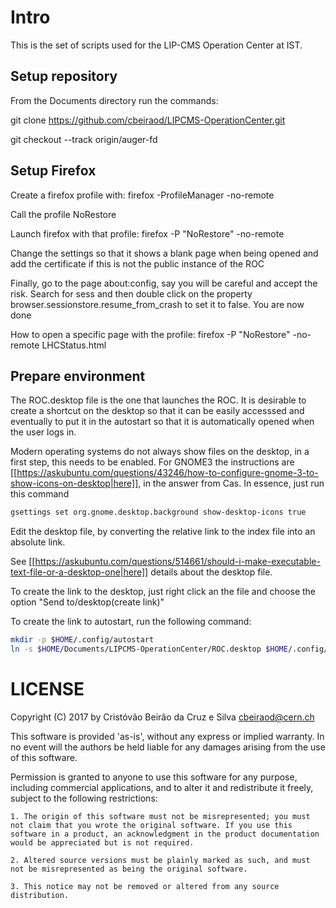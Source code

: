 # Intro

This is the set of scripts used for the LIP-CMS Operation Center at IST.

## Setup repository

From the Documents directory run the commands:

git clone https://github.com/cbeiraod/LIPCMS-OperationCenter.git

git checkout --track origin/auger-fd

## Setup Firefox

Create a firefox profile with: firefox -ProfileManager -no-remote

Call the profile NoRestore

Launch firefox with that profile: firefox -P "NoRestore" -no-remote

Change the settings so that it shows a blank page when being opened and add the certificate if this is not the public instance of the ROC

Finally, go to the page about:config, say you will be careful and accept the risk. Search for sess and then double click on the property browser.sessionstore.resume_from_crash to set it to false. You are now done

How to open a specific page with the profile: firefox -P "NoRestore" -no-remote LHCStatus.html

## Prepare environment

The ROC.desktop file is the one that launches the ROC. It is desirable to create a shortcut on the desktop so that it can be easily accesssed and eventually to put it in the autostart so that it is automatically opened when the user logs in.

Modern operating systems do not always show files on the desktop, in a first step, this needs to be enabled. For GNOME3 the instructions are [[https://askubuntu.com/questions/43246/how-to-configure-gnome-3-to-show-icons-on-desktop|here]], in the answer from Cas. In essence, just run this command

```sh
gsettings set org.gnome.desktop.background show-desktop-icons true
```

Edit the desktop file, by converting the relative link to the index file into an absolute link.

See [[https://askubuntu.com/questions/514661/should-i-make-executable-text-file-or-a-desktop-one|here]] details about the desktop file.

To create the link to the desktop, just right click an the file and choose the option "Send to/desktop(create link)"

To create the link to autostart, run the following command:

```sh
mkdir -p $HOME/.config/autostart
ln -s $HOME/Documents/LIPCMS-OperationCenter/ROC.desktop $HOME/.config/autostart
```

# LICENSE

Copyright (C) 2017 by Cristóvão Beirão da Cruz e Silva <cbeiraod@cern.ch>

This software is provided 'as-is', without any express or implied warranty. In no event will the authors be held liable for any damages arising from the use of this software.

Permission is granted to anyone to use this software for any purpose, including commercial applications, and to alter it and redistribute it freely, subject to the following restrictions:

    1. The origin of this software must not be misrepresented; you must not claim that you wrote the original software. If you use this software in a product, an acknowledgment in the product documentation would be appreciated but is not required.

    2. Altered source versions must be plainly marked as such, and must not be misrepresented as being the original software.

    3. This notice may not be removed or altered from any source distribution.

